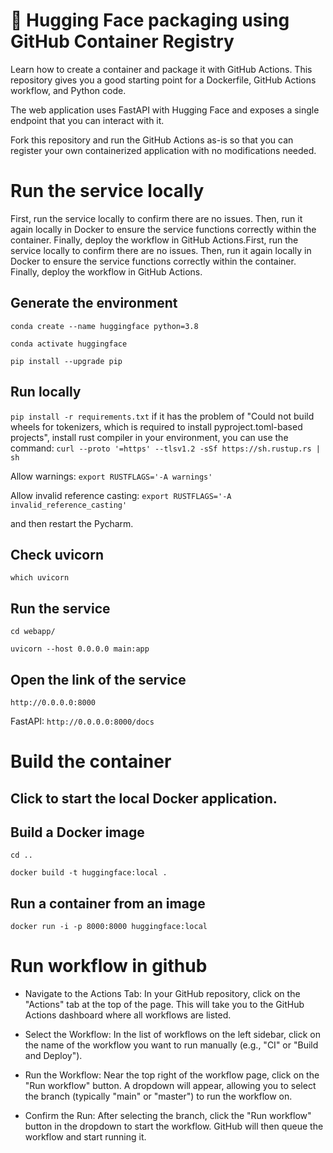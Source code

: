 # 🤗 Hugging Face packaging using GitHub Container Registry

Learn how to create a container and package it with GitHub Actions. This repository gives you a good starting point for a Dockerfile, GitHub Actions workflow, and Python code.

The web application uses FastAPI with Hugging Face and exposes a single endpoint that you can interact with it. 

Fork this repository and run the GitHub Actions as-is so that you can register your own containerized application with no modifications needed.
# Run the service locally
First, run the service locally to confirm there are no issues. Then, run it again locally in Docker to ensure the service functions correctly within the container. Finally, deploy the workflow in GitHub Actions.First, run the service locally to confirm there are no issues. Then, run it again locally in Docker to ensure the service functions correctly within the container. Finally, deploy the workflow in GitHub Actions.

## Generate the environment
`conda create --name huggingface python=3.8`

`conda activate huggingface`

`pip install --upgrade pip`

## Run locally
`pip install -r requirements.txt`
if it has the problem of "Could not build wheels for tokenizers, which is required to install pyproject.toml-based projects", install rust compiler in your environment, you can use the command:
`curl --proto '=https' --tlsv1.2 -sSf https://sh.rustup.rs | sh
`

Allow warnings: `export RUSTFLAGS='-A warnings'`

Allow invalid reference casting: `export RUSTFLAGS='-A invalid_reference_casting'`

and then restart the Pycharm.
## Check uvicorn
`which uvicorn`
## Run the service
`cd webapp/`

`uvicorn --host 0.0.0.0 main:app
`
## Open the link of the service
`http://0.0.0.0:8000`

FastAPI: `http://0.0.0.0:8000/docs`

# Build the container
## Click to start the local Docker application.
## Build a Docker image
`cd ..`

`docker build -t huggingface:local .`
## Run a container from an image
`docker run -i -p 8000:8000 huggingface:local
`

# Run workflow in github
* Navigate to the Actions Tab: In your GitHub repository, click on the "Actions" tab at the top of the page. This will take you to the GitHub Actions dashboard where all workflows are listed.

* Select the Workflow: In the list of workflows on the left sidebar, click on the name of the workflow you want to run manually (e.g., "CI" or "Build and Deploy").

* Run the Workflow: Near the top right of the workflow page, click on the "Run workflow" button. A dropdown will appear, allowing you to select the branch (typically "main" or "master") to run the workflow on.

* Confirm the Run: After selecting the branch, click the "Run workflow" button in the dropdown to start the workflow. GitHub will then queue the workflow and start running it.